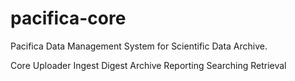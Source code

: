 pacifica-core
=============
Pacifica Data Management System for Scientific Data Archive.

Core
Uploader
Ingest
Digest
Archive
Reporting
Searching
Retrieval
